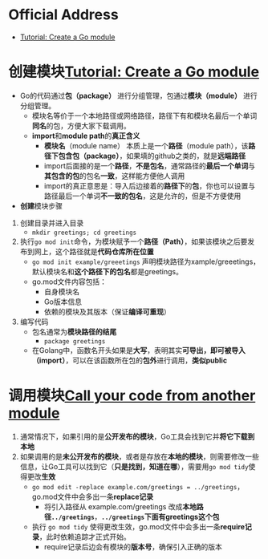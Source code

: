 # Official Address
+ [Tutorial: Create a Go module](https://golang.google.cn/doc/tutorial/create-module)
# **创建**模块[Tutorial: Create a Go module](https://golang.google.cn/doc/tutorial/create-module)
+ Go的代码通过**包（package）** 进行分组管理，包通过**模块（module）** 进行分组管理。
    + 模块名等价于一个本地路径或网络路径，路径下有和模块名最后一个单词**同名**的包，方便大家下载调用。
    + **import**和**module path**的**真正含义**
        + **模块名**（module name） 本质上是一个**路径**（module path），该**路径下包含包（package）**，如果填的github之类的，就是**远端路径**
        + import后面接的是一个**路径**，**不是包名**，通常路径的**最后一个单词**与**其包含的包**的包名**一致**，这样能方便他人调用
        + import的真正意思是：导入后边接着的**路径下**的**包**，你也可以设置与路径最后一个单词**不一致的包名**，这是允许的，但是不方便使用
+ **创建**模块步骤
1. 创建目录并进入目录
    + `mkdir greetings; cd greetings`
2. 执行`go mod init`命令，为模块赋予一个**路径（Path）**，如果该模块之后要发布到网上，这个路径就是**代码仓库所在位置**
    + `go mod init example/greeetings` 声明模块路径为xample/greeetings，默认模块名和**这个路径下的包名**都是greetings。
    + go.mod文件内容包括：
        + 自身模块名
        + Go版本信息
        + 依赖的模块及其版本（保证**编译可重现**）
3. 编写代码
    + 包名通常为**模块路径的结尾** 
      + `package greetings`
    + 在Golang中，函数名开头如果是**大写**，表明其实**可导出，即可被导入（import）**，可以在该函数所在包的**包外**进行调用，**类似public**
# **调用**模块[Call your code from another module](https://golang.google.cn/doc/tutorial/call-module-code)
1. 通常情况下，如果引用的是**公开发布的模块**，Go工具会找到它并**将它下载到本地**
2. 如果调用的是**未公开发布的模块**，或者是存放在**本地的模块**，则需要修改一些信息，让Go工具可以找到它（**只是找到，知道在哪**），需要用`go mod tidy`使得更改**生效**
    + `go mod edit -replace example.com/greetings = ../greetings`，go.mod文件中会多出一条**replace记录**
        + 将引入路径从 example.com/greetings 改成**本地路径`../greetings`**，**`../greetings`下面有greetings这个包** 
    + 执行 `go mod tidy` 使得更改生效，go.mod文件中会多出一条**require记录**，此时依赖追踪才正式开始。
        + require记录后边会有模块的**版本号**，确保引入正确的版本
